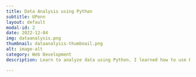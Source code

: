 ```yaml
---
title: Data Analysis using Python
subtitle: UPenn
layout: default
modal-id: 2
date: 2022-12-04
img: dataanalysis.png
thumbnail: dataanalysis-thumbnail.png
alt: image-alt
category: Web Development
description: Learn to analyze data using Python. I learned how to use Python libraries such as Pandas, Numpy, and Matplotlib to work with data. I learned how to clean data, perform exploratory data analysis, and create data visualizations. I learned how to use Python to answer questions about the data, and how to share the results of your analysis.

---
```

